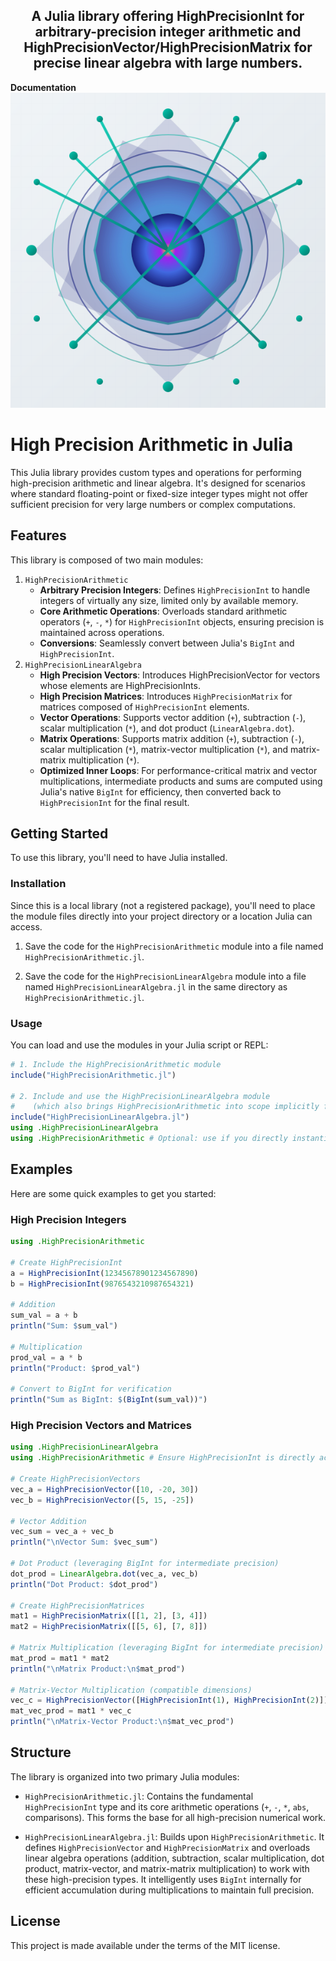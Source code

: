 <h2 align="center">A Julia library offering HighPrecisionInt for arbitrary-precision integer arithmetic and HighPrecisionVector/HighPrecisionMatrix for precise linear algebra with large numbers.</h2>

**Documentation**                       
[![Docs](https://raw.githubusercontent.com/AkhilAkkapelli/HighPrecisionArithmetic.jl/master/docs/src/assets/logo.svg)](https://akhilakkapelli.github.io/HighPrecisionArithmetic.jl/dev)

# High Precision Arithmetic in Julia

This Julia library provides custom types and operations for performing high-precision arithmetic and linear algebra. It's designed for scenarios where standard floating-point or fixed-size integer types might not offer sufficient precision for very large numbers or complex computations.

## Features

This library is composed of two main modules:

1. `HighPrecisionArithmetic`
   - **Arbitrary Precision Integers**: Defines `HighPrecisionInt` to handle integers of virtually any size, limited only by available memory.
   - **Core Arithmetic Operations**: Overloads standard arithmetic operators (`+`, `-`, `*`) for `HighPrecisionInt` objects, ensuring precision is maintained across operations.
   - **Conversions**: Seamlessly convert between Julia's `BigInt` and `HighPrecisionInt`.
2. `HighPrecisionLinearAlgebra`
   - **High Precision Vectors**: Introduces HighPrecisionVector for vectors whose elements are HighPrecisionInts.
   - **High Precision Matrices**: Introduces `HighPrecisionMatrix` for matrices composed of `HighPrecisionInt` elements.
   - **Vector Operations**: Supports vector addition (`+`), subtraction (`-`), scalar multiplication (`*`), and dot product (`LinearAlgebra.dot`).
   - **Matrix Operations**: Supports matrix addition (`+`), subtraction (`-`), scalar multiplication (`*`), matrix-vector multiplication (`*`), and matrix-matrix multiplication (`*`).
   - **Optimized Inner Loops**: For performance-critical matrix and vector multiplications, intermediate products and sums are computed using Julia's native `BigInt` for efficiency, then converted back to `HighPrecisionInt` for the final result.
  
  ## Getting Started
  
  To use this library, you'll need to have Julia installed.
  
  ### Installation
  
  Since this is a local library (not a registered package), you'll need to place the module files directly into your project directory or a location Julia can access.
  
  1. Save the code for the `HighPrecisionArithmetic` module into a file named `HighPrecisionArithmetic.jl`.
  
  2. Save the code for the `HighPrecisionLinearAlgebra` module into a file named `HighPrecisionLinearAlgebra.jl` in the same directory as `HighPrecisionArithmetic.jl`. 

### Usage
    
You can load and use the modules in your Julia script or REPL:

```julia
# 1. Include the HighPrecisionArithmetic module
include("HighPrecisionArithmetic.jl")

# 2. Include and use the HighPrecisionLinearAlgebra module
#    (which also brings HighPrecisionArithmetic into scope implicitly for its types)
include("HighPrecisionLinearAlgebra.jl")
using .HighPrecisionLinearAlgebra
using .HighPrecisionArithmetic # Optional: use if you directly instantiate HighPrecisionInt often
```

## Examples

Here are some quick examples to get you started:

### High Precision Integers

```julia
using .HighPrecisionArithmetic

# Create HighPrecisionInt
a = HighPrecisionInt(12345678901234567890)
b = HighPrecisionInt(9876543210987654321)

# Addition
sum_val = a + b
println("Sum: $sum_val")

# Multiplication
prod_val = a * b
println("Product: $prod_val")

# Convert to BigInt for verification
println("Sum as BigInt: $(BigInt(sum_val))")
```

### High Precision Vectors and Matrices

```julia
using .HighPrecisionLinearAlgebra
using .HighPrecisionArithmetic # Ensure HighPrecisionInt is directly accessible

# Create HighPrecisionVectors
vec_a = HighPrecisionVector([10, -20, 30])
vec_b = HighPrecisionVector([5, 15, -25])

# Vector Addition
vec_sum = vec_a + vec_b
println("\nVector Sum: $vec_sum")

# Dot Product (leveraging BigInt for intermediate precision)
dot_prod = LinearAlgebra.dot(vec_a, vec_b)
println("Dot Product: $dot_prod")

# Create HighPrecisionMatrices
mat1 = HighPrecisionMatrix([[1, 2], [3, 4]])
mat2 = HighPrecisionMatrix([[5, 6], [7, 8]])

# Matrix Multiplication (leveraging BigInt for intermediate precision)
mat_prod = mat1 * mat2
println("\nMatrix Product:\n$mat_prod")

# Matrix-Vector Multiplication (compatible dimensions)
vec_c = HighPrecisionVector([HighPrecisionInt(1), HighPrecisionInt(2)]) # Needs to match mat1 columns
mat_vec_prod = mat1 * vec_c
println("\nMatrix-Vector Product:\n$mat_vec_prod")
```

## Structure

The library is organized into two primary Julia modules:

- `HighPrecisionArithmetic.jl`: Contains the fundamental `HighPrecisionInt` type and its core arithmetic operations (`+`, `-`, `*`, `abs`, comparisons). This forms the base for all high-precision numerical work.

- `HighPrecisionLinearAlgebra.jl`: Builds upon `HighPrecisionArithmetic`. It defines `HighPrecisionVector` and `HighPrecisionMatrix` and overloads linear algebra operations (addition, subtraction, scalar multiplication, dot product, matrix-vector, and matrix-matrix multiplication) to work with these high-precision types. It intelligently uses `BigInt` internally for efficient accumulation during multiplications to maintain full precision.
  
## License

This project is made available under the terms of the MIT license.
